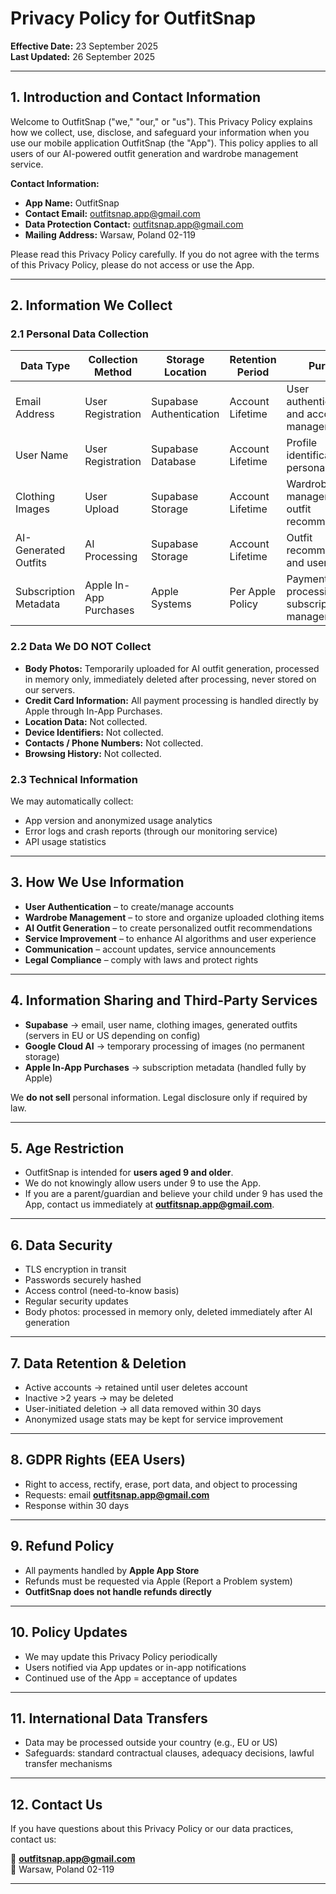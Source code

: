 # Privacy Policy for OutfitSnap

**Effective Date:** 23 September 2025  
**Last Updated:** 26 September 2025  

---

## 1. Introduction and Contact Information
Welcome to OutfitSnap ("we," "our," or "us"). This Privacy Policy explains how we collect, use, disclose, and safeguard your information when you use our mobile application OutfitSnap (the "App"). This policy applies to all users of our AI-powered outfit generation and wardrobe management service.

**Contact Information:**  
- **App Name:** OutfitSnap  
- **Contact Email:** outfitsnap.app@gmail.com  
- **Data Protection Contact:** outfitsnap.app@gmail.com  
- **Mailing Address:** Warsaw, Poland 02-119

Please read this Privacy Policy carefully. If you do not agree with the terms of this Privacy Policy, please do not access or use the App.

---

## 2. Information We Collect

### 2.1 Personal Data Collection
| Data Type            | Collection Method        | Storage Location           | Retention Period   | Purpose                                      |
|----------------------|--------------------------|----------------------------|-------------------|----------------------------------------------|
| Email Address        | User Registration        | Supabase Authentication    | Account Lifetime  | User authentication and account management   |
| User Name            | User Registration        | Supabase Database          | Account Lifetime  | Profile identification and personalization   |
| Clothing Images      | User Upload              | Supabase Storage           | Account Lifetime  | Wardrobe management and outfit recommendations |
| AI-Generated Outfits | AI Processing            | Supabase Storage           | Account Lifetime  | Outfit recommendations and user history      |
| Subscription Metadata| Apple In-App Purchases   | Apple Systems              | Per Apple Policy  | Payment processing and subscription management |

### 2.2 Data We DO NOT Collect
- **Body Photos:** Temporarily uploaded for AI outfit generation, processed in memory only, immediately deleted after processing, never stored on our servers.  
- **Credit Card Information:** All payment processing is handled directly by Apple through In-App Purchases.  
- **Location Data:** Not collected.  
- **Device Identifiers:** Not collected.  
- **Contacts / Phone Numbers:** Not collected.  
- **Browsing History:** Not collected.  

### 2.3 Technical Information
We may automatically collect:  
- App version and anonymized usage analytics  
- Error logs and crash reports (through our monitoring service)  
- API usage statistics  

---

## 3. How We Use Information
- **User Authentication** – to create/manage accounts  
- **Wardrobe Management** – to store and organize uploaded clothing items  
- **AI Outfit Generation** – to create personalized outfit recommendations  
- **Service Improvement** – to enhance AI algorithms and user experience  
- **Communication** – account updates, service announcements  
- **Legal Compliance** – comply with laws and protect rights  

---

## 4. Information Sharing and Third-Party Services
- **Supabase** → email, user name, clothing images, generated outfits (servers in EU or US depending on config)  
- **Google Cloud AI** → temporary processing of images (no permanent storage)  
- **Apple In-App Purchases** → subscription metadata (handled fully by Apple)  

We **do not sell** personal information. Legal disclosure only if required by law.

---

## 5. Age Restriction
- OutfitSnap is intended for **users aged 9 and older**.  
- We do not knowingly allow users under 9 to use the App.  
- If you are a parent/guardian and believe your child under 9 has used the App, contact us immediately at **outfitsnap.app@gmail.com**.  

---

## 6. Data Security
- TLS encryption in transit  
- Passwords securely hashed  
- Access control (need-to-know basis)  
- Regular security updates  
- Body photos: processed in memory only, deleted immediately after AI generation  

---

## 7. Data Retention & Deletion
- Active accounts → retained until user deletes account  
- Inactive >2 years → may be deleted  
- User-initiated deletion → all data removed within 30 days  
- Anonymized usage stats may be kept for service improvement  

---

## 8. GDPR Rights (EEA Users)
- Right to access, rectify, erase, port data, and object to processing  
- Requests: email **outfitsnap.app@gmail.com**  
- Response within 30 days  

---

## 9. Refund Policy
- All payments handled by **Apple App Store**  
- Refunds must be requested via Apple (Report a Problem system)  
- **OutfitSnap does not handle refunds directly**  

---

## 10. Policy Updates
- We may update this Privacy Policy periodically  
- Users notified via App updates or in-app notifications  
- Continued use of the App = acceptance of updates  

---

## 11. International Data Transfers
- Data may be processed outside your country (e.g., EU or US)  
- Safeguards: standard contractual clauses, adequacy decisions, lawful transfer mechanisms  

---

## 12. Contact Us
If you have questions about this Privacy Policy or our data practices, contact us:  

📧 **outfitsnap.app@gmail.com**  
📍 Warsaw, Poland 02-119

---
